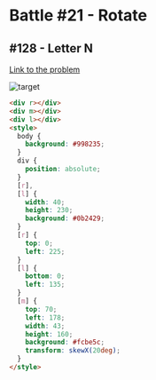 # Battle #21 - Rotate

## #128 - Letter N

[Link to the problem](https://cssbattle.dev/play/128)

![target](https://cssbattle.dev/targets/128.png)

```html
<div r></div>
<div m></div>
<div l></div>
<style>
  body {
    background: #998235;
  }
  div {
    position: absolute;
  }
  [r],
  [l] {
    width: 40;
    height: 230;
    background: #0b2429;
  }
  [r] {
    top: 0;
    left: 225;
  }
  [l] {
    bottom: 0;
    left: 135;
  }
  [m] {
    top: 70;
    left: 178;
    width: 43;
    height: 160;
    background: #fcbe5c;
    transform: skewX(20deg);
  }
</style>
```
